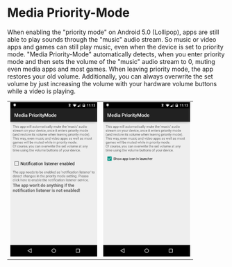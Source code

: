 Media Priority-Mode
===========

When enabling the "priority mode" on Android 5.0 (Lollipop), apps are still able to play sounds through the "music" audio stream.
So music or video apps and games can still play music, even when the device is set to priority mode.
"Media Priority-Mode" automatically detects, when you enter priority mode and then sets the volume of the "music" audio stream to 0, muting even media apps and most games. When leaving priority mode, the app restores your old volume. Additionally, you can always overwrite the set volume by just increasing the volume with your hardware volume buttons while a video is playing.

<table sytle="border: 0px;">
<tr>
<td><img width="200px" src="screenshot1.png" /></td>
<td><img width="200px" src="screenshot2.png" /></td>
</tr>
</table>